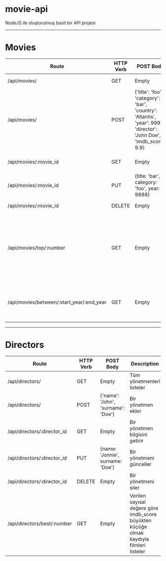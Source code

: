 # movie-api

NodeJS ile oluşturulmuş basit bir API projesi
<hr>

# Movies
<table>
    <thead>
        <tr>
            <th>Route</th>
            <th>HTTP Verb</th>
            <th>POST Body</th>
            <th>Description</th>
        </tr>
    </thead>
    <tbody>
        <tr>
            <td>/api/movies/</td>
            <td>GET</td>
            <td>Empty</td>
            <td>Tüm filmleri listeler</td>
        </tr>
        <tr>
            <td>/api/movies/</td>
            <td>POST</td>
            <td>{'title': 'foo', 'category': 'bar', 'country': 'Atlantis', 'year': 9999, 'director': 'John Doe', 'imdb_score': 9.9}</td>
            <td>Bir film ekler</td>
        </tr>
        <tr>
            <td>/api/movies/:movie_id</td>
            <td>GET</td>
            <td>Empty</td>
            <td>Bir film bilgisini getirir</td>
        </tr>
        <tr>
            <td>/api/movies/:movie_id</td>
            <td>PUT</td>
            <td>{title: 'bar', category: 'foo', year: 9888}</td>
            <td>Bir filmi günceller</td>
        </tr>
        <tr>
            <td>/api/movies/:movie_id</td>
            <td>DELETE</td>
            <td>Empty</td>
            <td>Bir filmi siler</td>
        </tr>
        <tr>
            <td>/api/movies/top/:number</td>
            <td>GET</td>
            <td>Empty</td>
            <td>Verilen sayısal değere göre imdb_score büyükten küçüğe olmak kaydıyla filmleri listeler</td>
        </tr>
        <tr>
            <td>/api/movies/between/:start_year/:end_year</td>
            <td>GET</td>
            <td>Empty</td>
            <td>Verilen yıllara göre, aralığa denk gelen filmleri listeler</td>
        </tr>
    </tbody>
</table>

<hr>

# Directors
<table>
    <thead>
        <tr>
            <th>Route</th>
            <th>HTTP Verb</th>
            <th>POST Body</th>
            <th>Description</th>
        </tr>
    </thead>
    <tbody>
        <tr>
            <td>/api/directors/</td>
            <td>GET</td>
            <td>Empty</td>
            <td>Tüm yönetmenleri listeler</td>
        </tr>
        <tr>
            <td>/api/directors/</td>
            <td>POST</td>
            <td>{'name': 'John', 'surname': 'Doe'}</td>
            <td>Bir yönetmen ekler</td>
        </tr>
        <tr>
            <td>/api/directors/:director_id</td>
            <td>GET</td>
            <td>Empty</td>
            <td>Bir yönetmen bilgisini getirir</td>
        </tr>
        <tr>
            <td>/api/directors/:director_id</td>
            <td>PUT</td>
            <td>{name: 'Jonnie', surname: 'Doe'}</td>
            <td>Bir yönetmeni günceller</td>
        </tr>
        <tr>
            <td>/api/directors/:director_id</td>
            <td>DELETE</td>
            <td>Empty</td>
            <td>Bir yönetmeni siler</td>
        </tr>
        <tr>
            <td>/api/directors/best/:number</td>
            <td>GET</td>
            <td>Empty</td>
            <td>Verilen sayısal değere göre imdb_score büyükten küçüğe olmak kaydıyla filmleri listeler</td>
        </tr>
    </tbody>
</table>
